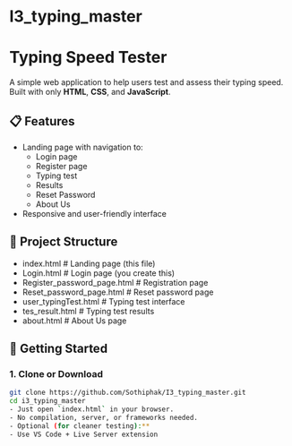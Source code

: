# I3_typing_master
# Typing Speed Tester

A simple web application to help users test and assess their typing speed. Built with only **HTML**, **CSS**, and **JavaScript**.

## 📋 Features

- Landing page with navigation to:
  - Login page
  - Register page
  - Typing test
  - Results
  - Reset Password
  - About Us
- Responsive and user-friendly interface

## 📁 Project Structure
- index.html                    # Landing page (this file)
- Login.html                    # Login page (you create this)
- Register_password_page.html   # Registration page
- Reset_password_page.html      # Reset password page
- user_typingTest.html          # Typing test interface
- tes_result.html               # Typing test results
- about.html                    # About Us page

## 🚀 Getting Started

### 1. Clone or Download

```bash
git clone https://github.com/Sothiphak/I3_typing_master.git
cd i3_typing_master
- Just open `index.html` in your browser.
- No compilation, server, or frameworks needed.
- Optional (for cleaner testing):**
- Use VS Code + Live Server extension